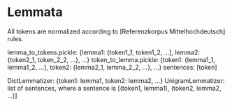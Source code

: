 # Lemmata

All tokens are normalized according to [Referenzkorpus Mittelhochdeutsch] rules.
 
lemma_to_tokens.pickle: {lemma1: {token1_1, token1_2, ...], lemma2: {token2_1, token_2_2, ...}, ...}
token_to_lemma.pickle: {token1: {lemma1_1, lemma1_2, ...], token2: {lemma2_1, lemma_2_2, ...}, ...}
sentences: [token]


DictLemmatizer: {token1: lemma1, token2: lemma2, ...} 
UnigramLemmatizer: list of sentences, where a sentence is [(token1, lemma1), (token2, lemma2, ...)]
